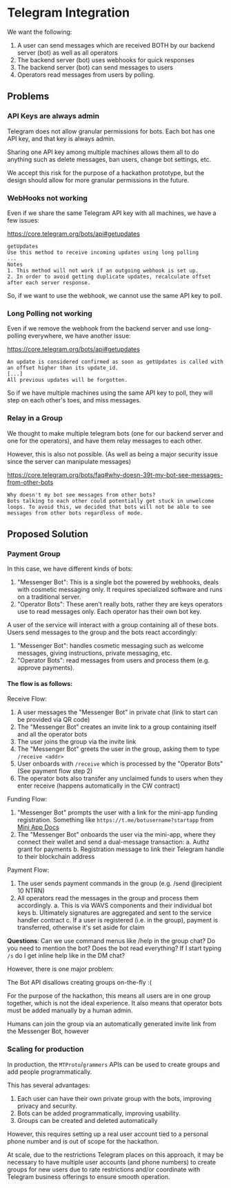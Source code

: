 # Telegram Integration

We want the following:

1. A user can send messages which are received BOTH by our backend server (bot) as well as all operators
2. The backend server (bot) uses webhooks for quick responses
3. The backend server (bot) can send messages to users
4. Operators read messages from users by polling.

## Problems

### API Keys are always admin

Telegram does not allow granular permissions for bots. Each bot has one API key, and that key is always admin.

Sharing one API key among multiple machines allows them all to do anything such as delete messages, ban users, change bot settings, etc.

We accept this risk for the purpose of a hackathon prototype, but the design should allow for more granular permissions in the future.

### WebHooks not working

Even if we share the same Telegram API key with all machines, we have a few issues:

https://core.telegram.org/bots/api#getupdates

```
getUpdates
Use this method to receive incoming updates using long polling
...
Notes
1. This method will not work if an outgoing webhook is set up.
2. In order to avoid getting duplicate updates, recalculate offset after each server response.
```

So, if we want to use the webhook, we cannot use the same API key to poll.

### Long Polling not working

Even if we remove the webhook from the backend server and use long-polling everywhere, we have another issue:

https://core.telegram.org/bots/api#getupdates

```
An update is considered confirmed as soon as getUpdates is called with an offset higher than its update_id.
[...]
All previous updates will be forgotten.
```

So if we have multiple machines using the same API key to poll, they will step on each other's toes, and miss messages.


### Relay in a Group

We thought to make multiple telegram bots (one for our backend server and one for the operators), and have them relay messages to each other.

However, this is also not possible. (As well as being a major security issue since the server can manipulate messages)

https://core.telegram.org/bots/faq#why-doesn-39t-my-bot-see-messages-from-other-bots

```
Why doesn't my bot see messages from other bots?
Bots talking to each other could potentially get stuck in unwelcome loops. To avoid this, we decided that bots will not be able to see messages from other bots regardless of mode.
```

## Proposed Solution

### Payment Group

In this case, we have different kinds of bots:

1. "Messenger Bot": This is a single bot the powered by webhooks, deals with cosmetic messaging only. It requires specialized software and runs on a traditional server.
2. "Operator Bots": These aren't really bots, rather they are keys operators use to read messages only. Each operator has their own bot key.

A user of the service will interact with a group containing all of these bots. Users send messages to the group and the bots react accordingly:

1. "Messenger Bot": handles cosmetic messaging such as welcome messages, giving instructions, private messaging, etc.
2. "Operator Bots": read messages from users and process them (e.g. approve payments).

#### The flow is as follows:

Receive Flow:

1. A user messages the "Messenger Bot" in private chat (link to start can be provided via QR code)
2. The "Messenger Bot" creates an invite link to a group containing itself and all the operator bots
3. The user joins the group via the invite link
4. The "Messenger Bot" greets the user in the group, asking them to type `/receive <addr>`
5. User onboards with `/receive` which is processed by the "Operator Bots" (See payment flow step 2)
6. The operator bots also transfer any unclaimed funds to users when they enter receive (happens automatically in the CW contract)

Funding Flow:

1. "Messenger Bot" prompts the user with a link for the mini-app funding registration. Something like `https://t.me/botusername?startapp` from [Mini App Docs](https://core.telegram.org/bots/webapps#launching-the-main-mini-app)
2. The "Messenger Bot" onboards the user via the mini-app, where they connect their wallet and send a dual-message transaction:
  a. Authz grant for payments
  b. Registration message to link their Telegram handle to their blockchain address

Payment Flow:

1. The user sends payment commands in the group (e.g. /send @recipient 10 NTRN)
2. All operators read the messages in the group and process them accordingly.
  a. This is via WAVS components and their individual bot keys
  b. Ultimately signatures are aggregated and sent to the service handler contract
  c. If a user is registered (i.e. in the group), payment is transferred, otherwise it's set aside for claim

**Questions**: Can we use command menus like /help in the group chat? Do you need to mention the bot? Does the bot read everything? If I start typing `/s` do I get inline help like in the DM chat?

However, there is one major problem:

The Bot API disallows creating groups on-the-fly :(

For the purpose of the hackathon, this means all users are in one group together, which is not the ideal experience. It also means that operator bots must be added manually by a human admin.

Humans can join the group via an automatically generated invite link from the Messenger Bot, however

### Scaling for production

In production, the `MTProto`/`grammers` APIs can be used to create groups and add people programmatically.

This has several advantages:

1. Each user can have their own private group with the bots, improving privacy and security.
2. Bots can be added programmatically, improving usability.
3. Groups can be created and deleted automatically

However, this requires setting up a real user account tied to a personal phone number and is out of scope for the hackathon.

At scale, due to the restrictions Telegram places on this approach, it may be necessary to have multiple user accounts (and phone numbers) to create groups for new users due to rate restrictions and/or coordinate with Telegram business offerings to ensure smooth operation.

